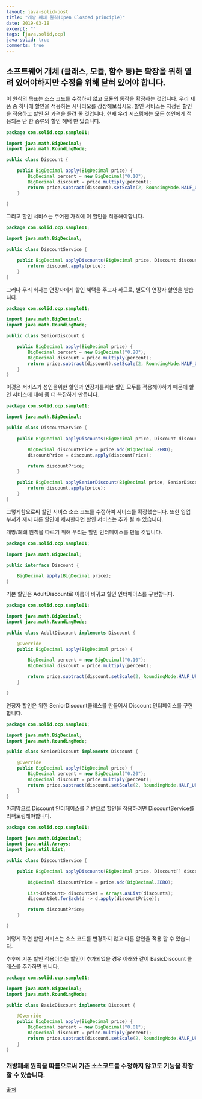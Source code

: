```yaml
---
layout: java-solid-post
title: "개방 폐쇄 원칙(Open Closded principle)"
date: 2019-03-18
excerpt: ""
tags: [java,solid,ocp]
java-solid: true
comments: true
---
```



## 소프트웨어 개체 (클래스, 모듈, 함수 등)는 확장을 위해 열려 있어야하지만 수정을 위해 닫혀 있어야 합니다.

이 원칙의 목표는 소스 코드를 수정하지 않고 모듈의 동작을 확장하는 것입니다.
우리 제품 중 하나에 할인을 적용하는 시나리오를 상상해보십시오.
할인 서비스는 지정된 할인을 적용하고 할인 된 가격을 돌려 줄 것입니다.
현재 우리 시스템에는 모든 성인에게 적용되는 단 한 종류의 할인 혜택 만 있습니다.

~~~java
package com.solid.ocp.sample01;

import java.math.BigDecimal;
import java.math.RoundingMode;

public class Discount {

	public BigDecimal apply(BigDecimal price) {
		BigDecimal percent = new BigDecimal("0.10");
		BigDecimal discount = price.multiply(percent);
		return price.subtract(discount).setScale(2, RoundingMode.HALF_UP);
	}

}
~~~

그리고 할인 서비스는 주어진 가격에 이 할인을 적용해야합니다.

~~~java
package com.solid.ocp.sample01;

import java.math.BigDecimal;

public class DiscountService {

	public BigDecimal applyDiscounts(BigDecimal price, Discount discount) {
		return discount.apply(price);
	}
}
~~~

그러나 우리 회사는 연장자에게 할인 혜택을 주고자 하므로, 별도의 연장자 할인을 받습니다.  

~~~java
package com.solid.ocp.sample01;

import java.math.BigDecimal;
import java.math.RoundingMode;

public class SeniorDiscount {

	public BigDecimal apply(BigDecimal price) {
		BigDecimal percent = new BigDecimal("0.20");
		BigDecimal discount = price.multiply(percent);
		return price.subtract(discount).setScale(2, RoundingMode.HALF_UP);
	}
}
~~~

이것은 서비스가 성인을위한 할인과 연장자를위한 할인 모두를 적용해야하기 때문에 할인 서비스에 대해 좀 더 복잡하게 만듭니다.
~~~java
package com.solid.ocp.sample01;

import java.math.BigDecimal;

public class DiscountService {

	public BigDecimal applyDiscounts(BigDecimal price, Discount discount) {

		BigDecimal discountPrice = price.add(BigDecimal.ZERO);
		discountPrice = discount.apply(discountPrice);

		return discountPrice;
	}

	public BigDecimal applySeniorDiscount(BigDecimal price, SeniorDiscount discount) {
		return discount.apply(price);
	}
}
~~~

그렇게함으로써 할인 서비스 소스 코드를 수정하여 서비스를 확장했습니다.
또한 영업 부서가 제시 다른 할인에 제시한다면 할인 서비스는 추가 될 수 있습니다.


개방/폐쇄 원칙을 따르기 위해 우리는 할인 인터페이스를 만들 것입니다.  
~~~java
package com.solid.ocp.sample01;

import java.math.BigDecimal;

public interface Discount {

	BigDecimal apply(BigDecimal price);
}
~~~

기본 할인은 AdultDiscount로 이름이 바뀌고 할인 인터페이스를 구현합니다.
~~~java
package com.solid.ocp.sample01;

import java.math.BigDecimal;
import java.math.RoundingMode;

public class AdultDiscount implements Discount {

	@Override
	public BigDecimal apply(BigDecimal price) {

		BigDecimal percent = new BigDecimal("0.10");
		BigDecimal discount = price.multiply(percent);

		return price.subtract(discount.setScale(2, RoundingMode.HALF_UP));
	}

}
~~~

연장자 할인은 위한 SeniorDiscount클래스를 만들어서 Discount 인터페이스를 구현합니다.
~~~java
package com.solid.ocp.sample01;

import java.math.BigDecimal;
import java.math.RoundingMode;

public class SeniorDiscount implements Discount {

	@Override
	public BigDecimal apply(BigDecimal price) {
		BigDecimal percent = new BigDecimal("0.20");
		BigDecimal discount = price.multiply(percent);
		return price.subtract(discount.setScale(2, RoundingMode.HALF_UP));
	}
}
~~~


마지막으로 Discount 인터페이스를 기반으로 할인을 적용하려면 DiscountService를 리팩토링해야합니다.  
~~~java
package com.solid.ocp.sample01;

import java.math.BigDecimal;
import java.util.Arrays;
import java.util.List;

public class DiscountService {

	public BigDecimal applyDiscounts(BigDecimal price, Discount[] discounts) {

		BigDecimal discountPrice = price.add(BigDecimal.ZERO);

		List<Discount> discountSet = Arrays.asList(discounts);
		discountSet.forEach(d -> d.apply(discountPrice));

		return discountPrice;
	}

}
~~~

이렇게 하면 할인 서비스는 소스 코드를 변경하지 않고 다른 할인을 적용 할 수 있습니다.

추후에 기본 할인 적용이라는 할인이 추가되었을 경우 아래와 같이 BasicDiscount 클래스를 추가하면 됩니다.  

~~~java
package com.solid.ocp.sample01;

import java.math.BigDecimal;
import java.math.RoundingMode;

public class BasicDiscount implements Discount {

	@Override
	public BigDecimal apply(BigDecimal price) {
		BigDecimal percent = new BigDecimal("0.01");
		BigDecimal discount = price.multiply(percent);
		return price.subtract(discount.setScale(2, RoundingMode.HALF_UP));
	}
}
~~~

### 개방폐쇄 원칙을 따름으로써 기존 소스코드를 수정하지 않고도 기능을 확장할 수 있습니다.

[출처](https://egkatzioura.com/2018/02/23/solid-principles-open-closed-principle/)
